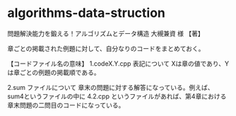 # algorithms-data-struction
問題解決能力を鍛える！アルゴリズムとデータ構造 大槻兼資 様 【著】

章ごとの掲載された例題に対して、自分なりのコードをまとめておく。

【コードファイル名の意味】
1.codeX.Y.cpp 表記について
Xは章の値であり、Yは章ごとの例題の掲載順である。

2.sum ファイルについて
章末の問題に対する解答になっている。例えば、sum4というファイルの中に 4.2.cpp というファイルがあれば、第4章における章末問題の二問目のコードになっている。

